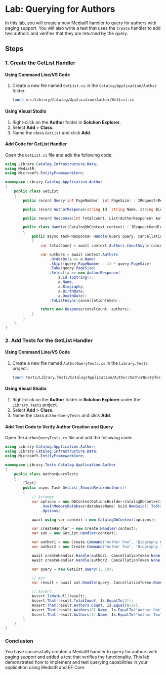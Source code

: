 # Lab: Querying for Authors

In this lab, you will create a new MediatR handler to query for authors with paging support. You will also write a test that uses the `Create` handler to add two authors and verifies that they are returned by the query.

## Steps

### 1. Create the GetList Handler

#### Using Command Line/VS Code

1. Create a new file named `GetList.cs` in the `Catalog/Application/Author` folder:

    ```bash
    touch src/Library/Catalog/Application/Author/GetList.cs
    ```

#### Using Visual Studio

1. Right-click on the **Author** folder in **Solution Explorer**.
2. Select **Add** > **Class**.
3. Name the class `GetList` and click **Add**.

#### Add Code for GetList Handler

Open the `GetList.cs` file and add the following code:

```csharp
using Library.Catalog.Infrastructure.Data;
using MediatR;
using Microsoft.EntityFrameworkCore;

namespace Library.Catalog.Application.Author
{
    public class GetList
    {
        public record Query(int PageNumber, int PageSize) : IRequest<Response>;

        public record AuthorResponse(string Id, string Name, string Biography, DateTimeOffset? BirthDate, DateTimeOffset? DeathDate);

        public record Response(int TotalCount, List<AuthorResponse> Authors);

        public class Handler(CatalogDbContext context) : IRequestHandler<Query, Response>
        {
            public async Task<Response> Handle(Query query, CancellationToken cancellationToken)
            {
                var totalCount = await context.Authors.CountAsync(cancellationToken);

                var authors = await context.Authors
                    .OrderBy(a => a.Name)
                    .Skip((query.PageNumber - 1) * query.PageSize)
                    .Take(query.PageSize)
                    .Select(a => new AuthorResponse(
                        a.Id.ToString(),
                        a.Name,
                        a.Biography,
                        a.BirthDate,
                        a.DeathDate))
                    .ToListAsync(cancellationToken);

                return new Response(totalCount, authors);
            }
        }
    }
}
```

### 2. Add Tests for the GetList Handler

#### Using Command Line/VS Code

1. Create a new file named `AuthorQueryTests.cs` in the `Library.Tests` project:

    ```bash
    touch tests/Library.Tests/Catalog/Application/Author/AuthorQueryTests.cs
    ```

#### Using Visual Studio

1. Right-click on the **Author** folder in **Solution Explorer** under the `Library.Tests` project.
2. Select **Add** > **Class**.
3. Name the class `AuthorQueryTests` and click **Add**.

#### Add Test Code to Verify Author Creation and Query

Open the `AuthorQueryTests.cs` file and add the following code:

```csharp
using Library.Catalog.Application.Author;
using Library.Catalog.Infrastructure.Data;
using Microsoft.EntityFrameworkCore;

namespace Library.Tests.Catalog.Application.Author
{
    public class AuthorQueryTests
    {
        [Test]
        public async Task GetList_ShouldReturnAuthors()
        {
            // Arrange
            var options = new DbContextOptionsBuilder<CatalogDbContext>()
                .UseInMemoryDatabase(databaseName: Guid.NewGuid().ToString())
                .Options;

            await using var context = new CatalogDbContext(options);

            var createHandler = new Create.Handler(context);
            var sut = new GetList.Handler(context);

            var author1 = new Create.Command("Author One", "Biography One", DateTimeOffset.Now.AddYears(-40), null);
            var author2 = new Create.Command("Author Two", "Biography Two", DateTimeOffset.Now.AddYears(-30), null);

            await createHandler.Handle(author1, CancellationToken.None);
            await createHandler.Handle(author2, CancellationToken.None);

            var query = new GetList.Query(1, 10);

            // Act
            var result = await sut.Handle(query, CancellationToken.None);

            // Assert
            Assert.IsNotNull(result);
            Assert.That(result.TotalCount, Is.EqualTo(2));
            Assert.That(result.Authors.Count, Is.EqualTo(2));
            Assert.That(result.Authors[0].Name, Is.EqualTo("Author One"));
            Assert.That(result.Authors[1].Name, Is.EqualTo("Author Two"));
        }
    }
}
```

### Conclusion

You have successfully created a MediatR handler to query for authors with paging support and added a test that verifies the functionality. This lab demonstrated how to implement and test querying capabilities in your application using MediatR and EF Core.